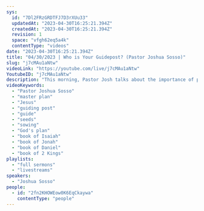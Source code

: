 ```yaml
---
sys:
  id: "7Dl2FRzGRDTFJ7D3rXUu33"
  updatedAt: "2023-04-30T16:25:21.394Z"
  createdAt: "2023-04-30T16:25:21.394Z"
  revision: 1
  space: "vfgh62eq5a4k"
  contentType: "videos"
date: "2023-04-30T16:25:21.394Z"
title: "04/30/2023 | Who is Your Guidepost? (Pastor Joshua Sosso)"
slug: "j7cMAu1aNtw"
videoLink: "https://youtube.com/live/j7cMAu1aNtw"
YoutubeID: "j7cMAu1aNtw"
description: "This morning, Pastor Josh talks about the importance of prophecy for the church. Prophecy always points back to God and his master plan in our lives. Like in the prophecies about Jesus' birth, the prophecies affected the whole world and guided people for the future of the world. Pastor Josh also mentions that seeds are always working, even when you can't see them. Just because we don't see them spouting out of the ground, the roots are still growing in the ground. Finally, we are told to stop building up our own name in the world. Our focus needs to be on God and he will raise up our name in the background. This sermon was delivered at Freedom Fellowship Church International in San Antonio, TX."
videoKeywords:
  - "Pastor Joshua Sosso"
  - "master plan"
  - "Jesus"
  - "guiding post"
  - "guide"
  - "seeds"
  - "sowing"
  - "God's plan"
  - "book of Isaiah"
  - "book of Jonah"
  - "book of Daniel"
  - "book of 2 Kings"
playlists:
  - "full sermons"
  - "livestreams"
speakers:
  - "Joshua Sosso"
people:
  - id: "2fn2KHOWEow0K6EqCkaywa"
    contentType: "people"
---
```

